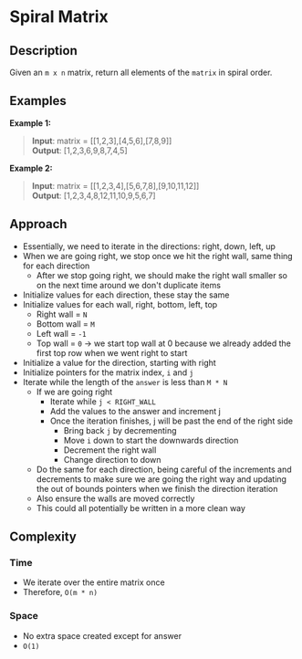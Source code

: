 # Spiral Matrix
## Description
Given an `m x n` matrix, return all elements of the `matrix` in spiral order.

## Examples
**Example 1:**
> **Input**: matrix = [[1,2,3],[4,5,6],[7,8,9]]    
**Output**: [1,2,3,6,9,8,7,4,5]

**Example 2:**
> **Input**: matrix = [[1,2,3,4],[5,6,7,8],[9,10,11,12]]  
**Output**: [1,2,3,4,8,12,11,10,9,5,6,7]

## Approach
- Essentially, we need to iterate in the directions: right, down, left, up
- When we are going right, we stop once we hit the right wall, same thing for each direction
  - After we stop going right, we should make the right wall smaller so on the next time around we don't duplicate items
- Initialize values for each direction, these stay the same
- Initialize values for each wall, right, bottom, left, top
  + Right wall = `N`
  + Bottom wall = `M`
  + Left wall = `-1`
  + Top wall = `0` -> we start top wall at 0 because we already added the first top row when we went right to start
- Initialize a value for the direction, starting with right
- Initialize pointers for the matrix index, `i` and `j`
- Iterate while the length of the `answer` is less than `M * N`
  + If we are going right
    + Iterate while `j < RIGHT_WALL`
    + Add the values to the answer and increment j
    + Once the iteration finishes, j will be past the end of the right side
      - Bring back `j` by decrementing
      - Move `i` down to start the downwards direction
      - Decrement the right wall
      - Change direction to down
  + Do the same for each direction, being careful of the increments and decrements to make sure we are going the right way and updating the out of bounds pointers when we finish the direction iteration
  + Also ensure the walls are moved correctly
  + This could all potentially be written in a more clean way

## Complexity
### Time
- We iterate over the entire matrix once
- Therefore, `O(m * n)`

### Space
- No extra space created except for answer
- `O(1)`